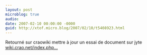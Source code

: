 ```yaml
---
layout: post
microblog: true
audio: 
date: 2007-02-10 00:00:00 -0000
guid: http://xtof.micro.blog/2007/02/10/t5408923.html
---
```

Retourné sur craowiki mettre à jour un essai de document sur jyte [wiki.crao.net/index.php...](http://wiki.crao.net/index.php/Jyte) 
